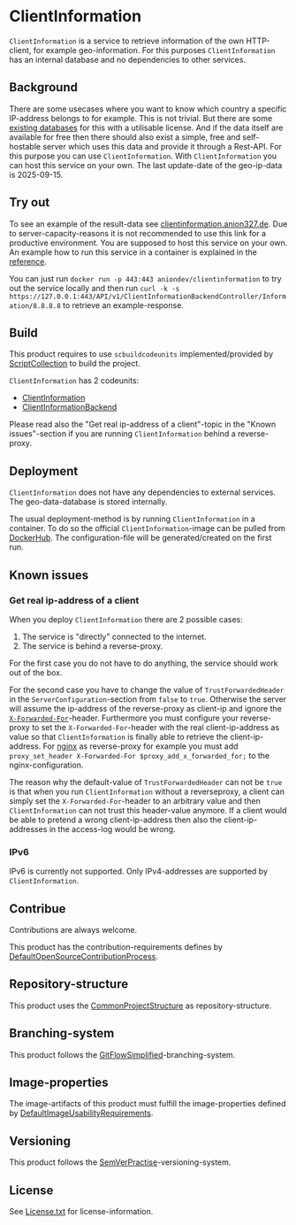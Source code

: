# ClientInformation

`ClientInformation` is a service to retrieve information of the own HTTP-client, for example geo-information.
For this purposes `ClientInformation` has an internal database and no dependencies to other services.

## Background

There are some usecases where you want to know which country a specific IP-address belongs to for example.
This is not trivial.
But there are some [existing databases](https://github.com/sapics/ip-location-db) for this with a utilisable license.
And if the data itself are available for free then there should also exist a simple, free and self-hostable server which uses this data and provide it through a Rest-API.
For this purpose you can use `ClientInformation`.
With `ClientInformation` you can host this service on your own.
The last update-date of the geo-ip-data is 2025-09-15.

## Try out

To see an example of the result-data see [clientinformation.anion327.de](https://clientinformation.anion327.de/API/v1/ClientInformationBackendController/Information).
Due to server-capacity-reasons it is not recommended to use this link for a productive environment.
You are supposed to host this service on your own.
An example how to run this service in a container is explained in the [reference](ClientInformation/Other/Reference/ReferenceContent/index.md).

You can just run `docker run -p 443:443 aniondev/clientinformation` to try out the service locally and then run `curl -k -s https://127.0.0.1:443/API/v1/ClientInformationBackendController/Information/8.8.8.8` to retrieve an example-response.

## Build

This product requires to use `scbuildcodeunits` implemented/provided by [ScriptCollection](https://github.com/anionDev/ScriptCollection) to build the project.

`ClientInformation` has 2 codeunits:

- [ClientInformation](./ClientInformation/Other/Reference/ReferenceContent/index.md)
- [ClientInformationBackend](./ClientInformationBackend/Other/Reference/ReferenceContent/index.md)

Please read also the "Get real ip-address of a client"-topic in the "Known issues"-section if you are running `ClientInformation` behind a reverse-proxy.

## Deployment

`ClientInformation` does not have any dependencies to external services.
The geo-data-database is stored internally.

The usual deployment-method is by running `ClientInformation` in a container.
To do so the official `ClientInformation`-image can be pulled from [DockerHub](https://hub.docker.com/r/aniondev/clientinformation).
The configuration-file will be generated/created on the first run.

## Known issues

### Get real ip-address of a client

When you deploy `ClientInformation` there are 2 possible cases:

1. The service is "directly" connected to the internet.
2. The service is behind a reverse-proxy.

For the first case you do not have to do anything, the service should work out of the box.

For the second case you have to change the value of `TrustForwardedHeader` in the `ServerConfiguration`-section from `false` to `true`.
Otherwise the server will assume the ip-address of the reverse-proxy as client-ip and ignore the [`X-Forwarded-For`](https://developer.mozilla.org/en-US/docs/Web/HTTP/Headers/X-Forwarded-For)-header.
Furthermore you must configure your reverse-proxy to set the `X-Forwarded-For`-header with the real client-ip-address as value so that `ClientInformation` is finally able to retrieve the client-ip-address.
For [nginx](https://nginx.org/en/docs/http/ngx_http_realip_module.html) as reverse-proxy for example you must add `proxy_set_header X-Forwarded-For $proxy_add_x_forwarded_for;` to the nginx-configuration.

The reason why the default-value of `TrustForwardedHeader` can not be `true` is that when you run `ClientInformation` without a reverseproxy, a client can simply set the `X-Forwarded-For`-header to an arbitrary value and then `ClientInformation` can not trust this header-value anymore. If a client would be able to pretend a wrong client-ip-address then also the client-ip-addresses in the access-log would be wrong.

### IPv6

IPv6 is currently not supported.
Only IPv4-addresses are supported by `ClientInformation`.

## Contribue

Contributions are always welcome.

This product has the contribution-requirements defines by [DefaultOpenSourceContributionProcess](https://projects.aniondev.de/PublicProjects/Common/ProjectTemplates/-/blob/main/Conventions/Contributing/DefaultOpenSourceContributionProcess/DefaultOpenSourceContributionProcess.md).

## Repository-structure

This product uses the [CommonProjectStructure](https://projects.aniondev.de/PublicProjects/Common/ProjectTemplates/-/blob/main/Conventions/RepositoryStructure/CommonProjectStructure/CommonProjectStructure.md) as repository-structure.

## Branching-system

This product follows the [GitFlowSimplified](https://projects.aniondev.de/PublicProjects/Common/ProjectTemplates/-/blob/main/Conventions/BranchingSystem/GitFlowSimplified/GitFlowSimplified.md)-branching-system.

## Image-properties

The image-artifacts of this product must fulfill the image-properties defined by [DefaultImageUsabilityRequirements](https://projects.aniondev.de/PublicProjects/Common/ProjectTemplates/-/blob/main/Conventions/ImageProperties/DefaultImageUsabilityRequirements/DefaultImageUsabilityRequirements.md).

## Versioning

This product follows the [SemVerPractise](https://projects.aniondev.de/PublicProjects/Common/ProjectTemplates/-/blob/main/Conventions/Versioning/SemVerPractise/SemVerPractise.md)-versioning-system.

## License

See [License.txt](./License.txt) for license-information.
